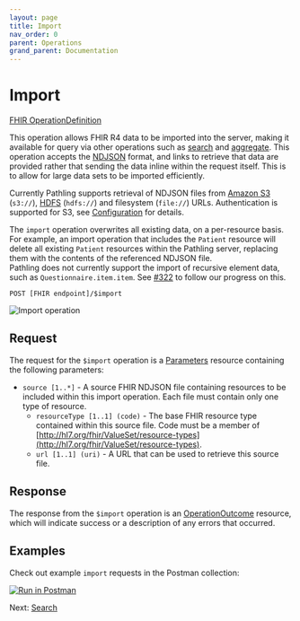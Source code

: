 ```yaml
---
layout: page
title: Import
nav_order: 0
parent: Operations
grand_parent: Documentation
---
```


# Import

[FHIR OperationDefinition](https://pathling.csiro.au/fhir/OperationDefinition/import-4)

This operation allows FHIR R4 data to be imported into the server, making it
available for query via other operations such as [search](./search.html) and
[aggregate](./aggregate.html). This operation accepts the
[NDJSON](http://ndjson.org/) format, and links to retrieve that data are
provided rather that sending the data inline within the request itself. This is
to allow for large data sets to be imported efficiently.

Currently Pathling supports retrieval of NDJSON files from
[Amazon S3](https://aws.amazon.com/s3/) (`s3://`),
[HDFS](https://hadoop.apache.org/docs/r1.2.1/hdfs_design.html) (`hdfs://`) and
filesystem (`file://`) URLs. Authentication is supported for S3, see
[Configuration](./configuration.html) for details.

<div class="callout warning">
    The <code>import</code> operation overwrites all existing data, on a per-resource basis. For example, an import operation that includes the <code>Patient</code> resource will delete all existing <code>Patient</code> resources within the Pathling server, replacing them with the contents of the referenced NDJSON file.
</div>

<div class="callout warning">
    Pathling does not currently support the import of recursive element data, such as <code>Questionnaire.item.item</code>. See <a href="https://github.com/aehrc/pathling/issues/322">#322</a> to follow our progress on this.
</div>

```
POST [FHIR endpoint]/$import
```

<img src="/images/import.png" 
     srcset="/images/import@2x.png 2x, /images/import.png 1x"
     alt="Import operation" />

## Request

The request for the `$import` operation is a
[Parameters](https://hl7.org/fhir/R4/parameters.html) resource containing the
following parameters:

- `source [1..*]` - A source FHIR NDJSON file containing resources to be
  included within this import operation. Each file must contain only one type of
  resource.
  - `resourceType [1..1] (code)` - The base FHIR resource type contained within
    this source file. Code must be a member of
    [http://hl7.org/fhir/ValueSet/resource-types](http://hl7.org/fhir/ValueSet/resource-types).
  - `url [1..1] (uri)` - A URL that can be used to retrieve this source file.

## Response

The response from the `$import` operation is an
[OperationOutcome](https://hl7.org/fhir/R4/operationoutcome.html) resource,
which will indicate success or a description of any errors that occurred.

## Examples

Check out example `import` requests in the Postman collection:

<a class="postman-link"
   href="https://documenter.getpostman.com/view/634774/S17rx9Af?version=latest#d5f260da-7eca-4a19-83b2-a944491ba5a6">
<img src="https://run.pstmn.io/button.svg" alt="Run in Postman"/></a>

Next: [Search](./search.html)
